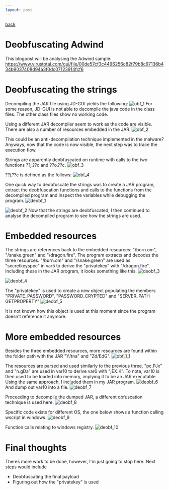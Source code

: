```yaml
---
layout: post
---
```


[back](./)

# Deobfuscating Adwind 

This blogpost will be analysing the Adwind sample: https://www.virustotal.com/gui/file/00de57cf3c4496256c82f79b8c97136b434b9037408d94a3f0dc07123914fcf6

# Deobfuscating the strings

Decompiling the JAR file using JD-GUI yields the following:
![obf_1](/assets/images/adwind/obf_1.png)
For some reason, JD-GUI is not able to decompile the java code in the class files. The other class files show no working code.

Using a different JAR decompiler seem to work as the code are visible. There are also a number of resources embedded in the JAR.
![obf_2](/assets/images/adwind/obf_2.png)

This could be an anti-decompilation technique implemented in the malware? Anyways, now that the code is now visible, the next step was to trace the execution flow.

Strings are apparently deobfuscated on runtime with calls to the two functions ??j.??c and ??o.??c. 
![obf_3](/assets/images/adwind/obf_3.png)

??j.??c is defined as the follows:
![obf_4](/assets/images/adwind/obf_4.png)

One quick way to deobfuscate the strings was to create a JAR program, extract the deobfuscation functions and calls to the functions from the decompiled program and inspect the variables while debugging the program.
![deobf_1](/assets/images/adwind/deobf_1.png)

![deobf_2](/assets/images/adwind/deobf_2.png)
Now that the strings are deobfuscated, I then continued to analyse the decompiled program to see how the strings are used.

# Embedded resources

The strings are references back to the embedded resources: "/burn.om", "/snake.green" and "/dragon.fire". The program extracts and decodes the three resources. "/burn.om" and "/snake.green" are used as "secretkeyspec" in var5 to derive the "privatekey" with "/dragon.fire". Including these in the JAR program, it looks something like this.
![deobf_3](/assets/images/adwind/deobf_3.png)

![deobf_4](/assets/images/adwind/deobf_4.png)

The "privatekey" is used to create a new object populating the members "PRIVATE_PASSWORD", "PASSWORD_CRYPTED" and "SERVER_PATH GETPROPERTY"
![deobf_5](/assets/images/adwind/deobf_5.png)

It is not known how this object is used at this moment since the program doesn't reference it anymore.

# More embedded resources

Besides the three embedded resources, more resources are found within the folder path with the JAR "Y/tna" and "Zd/EdG". 
![obf_1_1](/assets/images/adwind/obf_1.png)

The resources are parsed and used similarly to the previous three. "pc.PJx" and "n.gDa" are used in var10 to derive var6 with "jEX.K". To note, var10 is then used to be loaded into memory, implying it to be an JAR executable. 
Using the same approach, I included them in my JAR program. 
![deobf_6](/assets/images/adwind/deobf_6.png)
And dump out var10 into a file.
![deobf_7](/assets/images/adwind/deobf_7.png)

Proceeding to decompile the dumped JAR, a different obfuscation technique is used here.
![deobf_8](/assets/images/adwind/deobf_8.png)

Specific code exists for different OS, the one below shows a function calling wscript in windows.
![deobf_9](/assets/images/adwind/deobf_9.png)

Function calls relating to windows registry.
![deobf_10](/assets/images/adwind/deobf_10.png)

# Final thoughts
Theres more work to be done, however, I'm just going to stop here. Next steps would include
- Deobfuscating the final payload
- Figuring out how the "privatekey" is used
